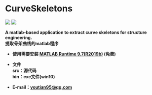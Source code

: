 

# CurveSkeletons
<img src="https://img.shields.io/badge/platforms-win10-brightgreen"> <b>
<img src="https://img.shields.io/badge/license-GPL(3.0)-blue"> <br>

A matlab-based application to extract curve skeletons for structure engineering.<br>
提取骨架曲线的matlab程序

* 使用需要安装 [MATLAB Runtime 9.7(R2019b)](https://ww2.mathworks.cn/products/compiler/matlab-runtime.html) (免费)

* 文件<br>
src：源代码<br>
bin：exe文件(win10)

* E-mail：youtian95@qq.com
